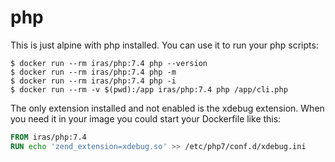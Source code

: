 # php

This is just alpine with php installed. You can use it to run your php scripts:

```console
$ docker run --rm iras/php:7.4 php --version
$ docker run --rm iras/php:7.4 php -m
$ docker run --rm iras/php:7.4 php -i
$ docker run --rm -v $(pwd):/app iras/php:7.4 php /app/cli.php
```

The only extension installed and not enabled is the xdebug extension. When you need it in your image you could start
your Dockerfile like this:

```Dockerfile
FROM iras/php:7.4
RUN echo 'zend_extension=xdebug.so' >> /etc/php7/conf.d/xdebug.ini
```

